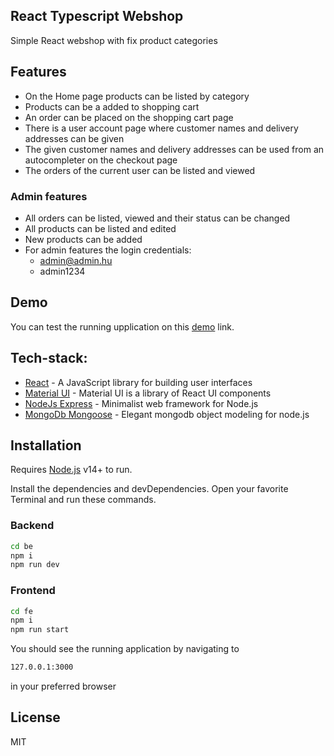 ## React Typescript Webshop

Simple React webshop with fix product categories

## Features

- On the Home page products can be listed by category
- Products can be a added to shopping cart
- An order can be placed on the shopping cart page
- There is a user account page where customer names and delivery addresses can be given
- The given customer names and delivery addresses can be used from an autocompleter on the checkout page
- The orders of the current user can be listed and viewed

### Admin features

- All orders can be listed, viewed and their status can be changed
- All products can be listed and edited
- New products can be added
- For admin features the login credentials: 
    - admin@admin.hu
    - admin1234

## Demo

You can test the running upplication on this [demo](https://react-webshop-30l0.onrender.com) link.

## Tech-stack:

- [React](https://legacy.reactjs.org/) - A JavaScript library for building user interfaces
- [Material UI](https://mui.com/) - Material UI is a library of React UI components
- [NodeJs Express](https://expressjs.com/) - Minimalist web framework for Node.js
- [MongoDb Mongoose](https://mongoosejs.com/) - Elegant mongodb object modeling for node.js

## Installation

Requires [Node.js](https://nodejs.org/) v14+ to run.

Install the dependencies and devDependencies.
Open your favorite Terminal and run these commands.

### Backend

```sh
cd be
npm i
npm run dev
```

### Frontend

```sh
cd fe
npm i
npm run start
```

You should see the running application by navigating to

```sh
127.0.0.1:3000
```

in your preferred browser

## License

MIT

